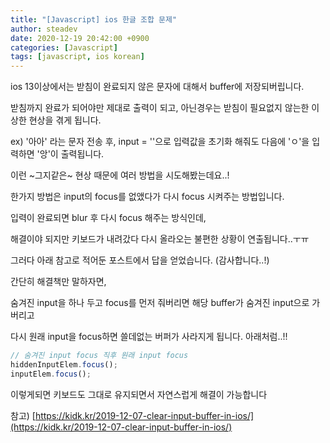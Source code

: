 ```yaml
---
title: "[Javascript] ios 한글 조합 문제"
author: steadev
date: 2020-12-19 20:42:00 +0900
categories: [Javascript]
tags: [javascript, ios korean]
---
```



ios 13이상에서는 받침이 완료되지 않은 문자에 대해서 buffer에 저장되버립니다.

받침까지 완료가 되어야만 제대로 출력이 되고, 아닌경우는 받침이 필요없지 않는한 이상한 현상을 겪게 됩니다.

ex) '아아' 라는 문자 전송 후, input = ''으로 입력값을 초기화 해줘도 다음에 'ㅇ'을 입력하면 '앙'이 출력됩니다.

이런 ~그지같은~ 현상 때문에 여러 방법을 시도해봤는데요..!

한가지 방법은 input의 focus를 없앴다가 다시 focus 시켜주는 방법입니다. 

입력이 완료되면 blur 후 다시 focus 해주는 방식인데,

해결이야 되지만 키보드가 내려갔다 다시 올라오는 불편한 상황이 연출됩니다..ㅜㅠ

그러다 아래 참고로 적어둔 포스트에서 답을 얻었습니다. (감사합니다..!)

간단히 해결책만 말하자면,

숨겨진 input을 하나 두고 focus를 먼저 줘버리면 해당 buffer가 숨겨진 input으로 가버리고

다시 원래 input을 focus하면 쓸데없는 버퍼가 사라지게 됩니다. 아래처럼..!!

```javascript
// 숨겨진 input focus 직후 원래 input focus
hiddenInputElem.focus();
inputElem.focus();
```

이렇게되면 키보드도 그대로 유지되면서 자연스럽게 해결이 가능합니다

참고) [https://kidk.kr/2019-12-07-clear-input-buffer-in-ios/](https://kidk.kr/2019-12-07-clear-input-buffer-in-ios/)